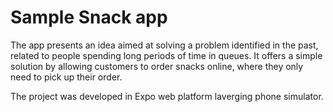 # Sample Snack app

The app presents an idea aimed at solving a problem identified in the past, related to people spending long periods of time in queues. It offers a simple solution by allowing customers to order snacks online, where they only need to pick up their order.


The project was developed in Expo web platform laverging phone simulator. 

